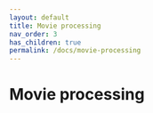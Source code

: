 ```yaml
---
layout: default
title: Movie processing
nav_order: 3
has_children: true
permalink: /docs/movie-processing
---
```


# Movie processing
